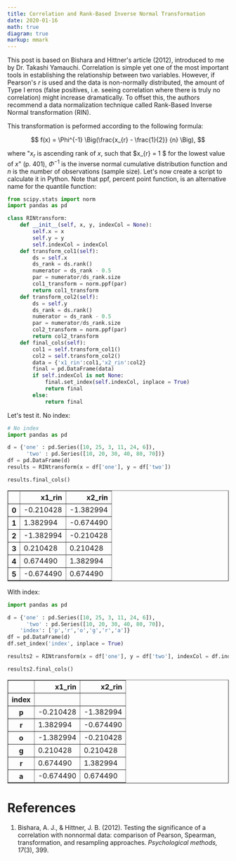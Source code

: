 ```yaml
---
title: Correlation and Rank-Based Inverse Normal Transformation
date: 2020-01-16
math: true
diagram: true
markup: mmark
---
```


This post is based on Bishara and Hittner's article (2012), introduced to me by Dr. Takashi Yamauchi.
Correlation is simple yet one of the most important tools in establishing the relationship between two variables. However, if Pearson's *r* is used and the data is non-normally distributed, the amount of Type I erros (false positives, i.e. seeing correlation where there is truly no correlation) might increase dramatically.
To offset this, the authors recommend a data normalization technique called Rank-Based Inverse Normal transformation (RIN).

This transformation is peformed according to the following formula:

$$ f(x) = \Phi^{-1} \Big(\frac{x_{r} - \frac{1}{2}} {n} \Big), $$

where "$x_{r}$ is ascending rank of $x$, such that $x_{r} = 1 $ for the lowest value of $x$" (p. 401), $\Phi^{-1}$ is the inverse normal cumulative distribution function and $n$ is the number of observations (sample size).
Let's now create a script to calculate it in Python. Note that ppf, percent point function, is an alternative name for the quantile function:


```python
from scipy.stats import norm
import pandas as pd

class RINtransform:
    def __init__(self, x, y, indexCol = None):
        self.x = x
        self.y = y
        self.indexCol = indexCol
    def transform_col1(self):
        ds = self.x
        ds_rank = ds.rank()
        numerator = ds_rank - 0.5 
        par = numerator/ds_rank.size
        col1_transform = norm.ppf(par)
        return col1_transform
    def transform_col2(self):
        ds = self.y
        ds_rank = ds.rank()
        numerator = ds_rank - 0.5 
        par = numerator/ds_rank.size
        col2_transform = norm.ppf(par)
        return col2_transform
    def final_cols(self):
        col1 = self.transform_col1()
        col2 = self.transform_col2()
        data = {'x1_rin':col1,'x2_rin':col2}
        final = pd.DataFrame(data)
        if self.indexCol is not None:
            final.set_index(self.indexCol, inplace = True)
            return final
        else:
            return final
```

Let's test it. No index:


```python
# No index
import pandas as pd

d = {'one' : pd.Series([10, 25, 3, 11, 24, 6]), 
      'two' : pd.Series([10, 20, 30, 40, 80, 70])}  
df = pd.DataFrame(d) 
results = RINtransform(x = df['one'], y = df['two'])
```


```python
results.final_cols()
```




<div>
<style scoped>
    .dataframe tbody tr th:only-of-type {
        vertical-align: middle;
    }

    .dataframe tbody tr th {
        vertical-align: top;
    }

    .dataframe thead th {
        text-align: right;
    }
</style>
<table border="1" class="dataframe">
  <thead>
    <tr style="text-align: right;">
      <th></th>
      <th>x1_rin</th>
      <th>x2_rin</th>
    </tr>
  </thead>
  <tbody>
    <tr>
      <th>0</th>
      <td>-0.210428</td>
      <td>-1.382994</td>
    </tr>
    <tr>
      <th>1</th>
      <td>1.382994</td>
      <td>-0.674490</td>
    </tr>
    <tr>
      <th>2</th>
      <td>-1.382994</td>
      <td>-0.210428</td>
    </tr>
    <tr>
      <th>3</th>
      <td>0.210428</td>
      <td>0.210428</td>
    </tr>
    <tr>
      <th>4</th>
      <td>0.674490</td>
      <td>1.382994</td>
    </tr>
    <tr>
      <th>5</th>
      <td>-0.674490</td>
      <td>0.674490</td>
    </tr>
  </tbody>
</table>
</div>



With index:


```python
import pandas as pd

d = {'one' : pd.Series([10, 25, 3, 11, 24, 6]), 
      'two' : pd.Series([10, 20, 30, 40, 80, 70]),
    'index': ['p','r','o','g','r','a']}  
df = pd.DataFrame(d) 
df.set_index('index', inplace = True)
```


```python
results2 = RINtransform(x = df['one'], y = df['two'], indexCol = df.index)
```


```python
results2.final_cols()
```




<div>
<style scoped>
    .dataframe tbody tr th:only-of-type {
        vertical-align: middle;
    }

    .dataframe tbody tr th {
        vertical-align: top;
    }

    .dataframe thead th {
        text-align: right;
    }
</style>
<table border="1" class="dataframe">
  <thead>
    <tr style="text-align: right;">
      <th></th>
      <th>x1_rin</th>
      <th>x2_rin</th>
    </tr>
    <tr>
      <th>index</th>
      <th></th>
      <th></th>
    </tr>
  </thead>
  <tbody>
    <tr>
      <th>p</th>
      <td>-0.210428</td>
      <td>-1.382994</td>
    </tr>
    <tr>
      <th>r</th>
      <td>1.382994</td>
      <td>-0.674490</td>
    </tr>
    <tr>
      <th>o</th>
      <td>-1.382994</td>
      <td>-0.210428</td>
    </tr>
    <tr>
      <th>g</th>
      <td>0.210428</td>
      <td>0.210428</td>
    </tr>
    <tr>
      <th>r</th>
      <td>0.674490</td>
      <td>1.382994</td>
    </tr>
    <tr>
      <th>a</th>
      <td>-0.674490</td>
      <td>0.674490</td>
    </tr>
  </tbody>
</table>
</div>



# References

1. Bishara, A. J., & Hittner, J. B. (2012). Testing the significance of a correlation with nonnormal data: comparison of Pearson, Spearman, transformation, and resampling approaches. *Psychological methods, 17*(3), 399.
